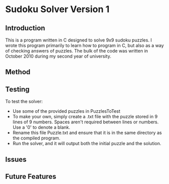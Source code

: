 Sudoku Solver Version 1
=======================

Introduction
------------

This is a program written in C designed to solve 9x9 sudoku puzzles. I wrote this program primarily to learn how to program in C, but also as a way of checking answers of puzzles. The bulk of the code was written in October 2010 during my second year of university. 

Method
------

Testing
-------

To test the solver:

+ Use some of the provided puzzles in PuzzlesToTest
+ To make your own, simply create a .txt file with the puzzle stored in 9 lines of 9 numbers. Spaces aren't required between lines or numbers. Use a '0' to denote a blank.
+ Rename this file Puzzle.txt and ensure that it is in the same directory as the compiled program.
+ Run the solver, and it will output both the initial puzzle and the solution.

Issues
------

Future Features
---------------


 
